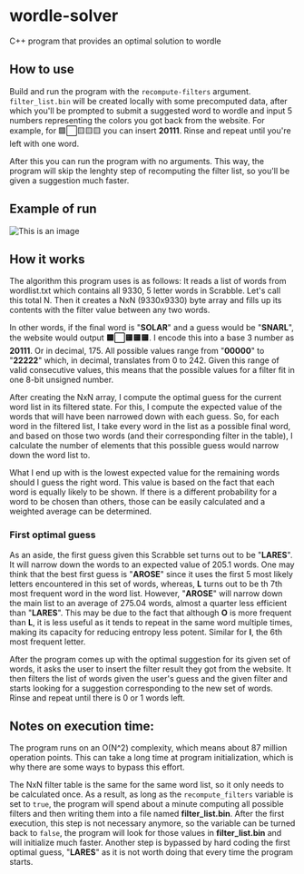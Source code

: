 # wordle-solver
C++ program that provides an optimal solution to wordle

## How to use
Build and run the program with the `recompute-filters` argument. `filter_list.bin` will be created locally with some precomputed data, after which you'll be prompted to submit a suggested word to wordle and input 5 numbers representing the colors you got back from the website. For example, for 🟩⬜🟨🟨🟨 you can insert **20111**. Rinse and repeat until you're left with one word.

After this you can run the program with no arguments. This way, the program will skip the lenghty step of recomputing the filter list, so you'll be given a suggestion much faster.

## Example of run
![This is an image](https://i.imgur.com/GTjquXB.png)

## How it works

The algorithm this program uses is as follows: It reads a list of words from wordlist.txt which contains all 9330, 5 letter words in Scrabble. Let's call this total N.
Then it creates a NxN (9330x9330) byte array and fills up its contents with the filter value between any two words.

In other words, if the final word is "**SOLAR**" and a guess would be "**SNARL**", the website would output **🟩⬜🟨🟨🟨**. I encode this into a base 3 number as **20111**. Or in decimal, 175. All possible values range from "**00000**" to "**22222**" which, in decimal, translates from 0 to 242. Given this range of valid consecutive values, this means that the possible values for a filter fit in one 8-bit unsigned number.

After creating the NxN array, I compute the optimal guess for the current word list in its filtered state. For this, I compute the expected value of the words that will have been narrowed down with each guess. So, for each word in the filtered list, I take every word in the list as a possible final word, and based on those two words (and their corresponding filter in the table), I calculate the number of elements that this possible guess would narrow down the word list to. 

What I end up with is the lowest expected value for the remaining words should I guess the right word. This value is based on the fact that each word is equally likely to be shown. If there is a different probability for a word to be chosen than others, those can be easily calculated and a weighted average can be determined.

### First optimal guess
As an aside, the first guess given this Scrabble set turns out to be "**LARES**". It will narrow down the words to an expected value of 205.1 words. One may think that the best first guess is "**AROSE**" since it uses the first 5 most likely letters encountered in this set of words, whereas, **L** turns out to be th 7th most frequent word in the word list. However, "**AROSE**" will narrow down the main list to an average of 275.04 words, almost a quarter less efficient than "**LARES**". This may be due to the fact that although **O** is more frequent than **L**, it is less useful as it tends to repeat in the same word multiple times, making its capacity for reducing entropy less potent. Similar for **I**, the 6th most frequent letter.

After the program comes up with the optimal suggestion for its given set of words, it asks the user to insert the filter result they got from the website. It then filters the list of words given the user's guess and the given filter and starts looking for a suggestion corresponding to the new set of words. Rinse and repeat until there is 0 or 1 words left.

## Notes on execution time:

The program runs on an O(N^2) complexity, which means about 87 million operation points. This can take a long time at program initialization, which is why there are some ways to bypass this effort.

The NxN filter table is the same for the same word list, so it only needs to be calculated once. As a result, as long as the `recompute_filters` variable is set to `true`, the program will spend about a minute computing all possible filters and then writing them into a file named **filter_list.bin**. After the first execution, this step is not necessary anymore, so the variable can be turned back to `false`, the program will look for those values in **filter_list.bin** and will initialize much faster. Another step is bypassed by hard coding the first optimal guess, "**LARES**" as it is not worth doing that every time the program starts.

